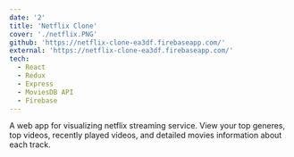 ```yaml
---
date: '2'
title: 'Netflix Clone'
cover: './netflix.PNG'
github: 'https://netflix-clone-ea3df.firebaseapp.com/'
external: 'https://netflix-clone-ea3df.firebaseapp.com/'
tech:
  - React
  - Redux
  - Express
  - MoviesDB API
  - Firebase
---
```


A web app for visualizing netflix streaming service. View your top generes, top videos, recently played videos, and detailed movies information about each track.
